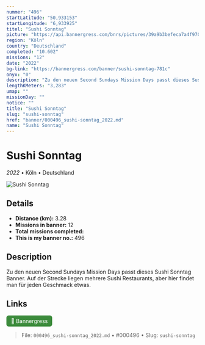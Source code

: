 ```yaml
---
nummer: "496"
startLatitude: "50,933153"
startLongitude: "6,933925"
titel: "Sushi Sonntag"
picture: "https://api.bannergress.com/bnrs/pictures/39a9b3befeca7a4f970daa5a169df763"
region: "Köln"
country: "Deutschland"
completed: "10.602"
missions: "12"
date: "2022"
bg-link: "https://bannergress.com/banner/sushi-sonntag-781c"
onyx: "0"
description: "Zu den neuen Second Sundays Mission Days passt dieses Sushi Sonntag Banner. Auf der Strecke liegen mehrere Sushi Restaurants, aber hier findet man für jeden Geschmack etwas."
lengthKMeters: "3,283"
umap: ""
missionDay: ""
notice: ""
title: "Sushi Sonntag"
slug: "sushi-sonntag"
href: "banner/000496_sushi-sonntag_2022.md"
name: "Sushi Sonntag"
---
```

# Sushi Sonntag

*2022* • Köln • Deutschland

![Sushi Sonntag](https://api.bannergress.com/bnrs/pictures/39a9b3befeca7a4f970daa5a169df763)



## Details
- **Distance (km):** 3.28
- **Missions in banner:** 12
- **Total missions completed:** 
- **This is my banner no.:** 496



## Description
Zu den neuen Second Sundays Mission Days passt dieses Sushi Sonntag Banner. Auf der Strecke liegen mehrere Sushi Restaurants, aber hier findet man für jeden Geschmack etwas.



## Links
<a href="https://bannergress.com/banner/sushi-sonntag-781c" target="_blank" style="display:inline-block;margin-right:8px;padding:6px 12px;background:#3c8b3c;color:#fff;text-decoration:none;border-radius:6px;">🔗 Bannergress</a>



> File: `000496_sushi-sonntag_2022.md` • #000496 • Slug: `sushi-sonntag`
